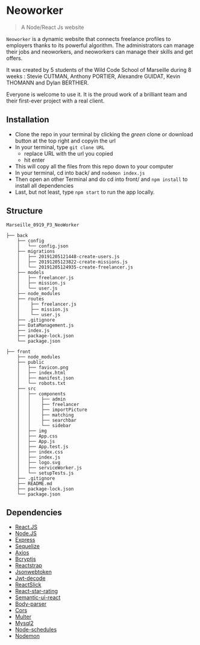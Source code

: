 
# Neoworker

> A Node/React Js website

`Neoworker` is a dynamic website that connects freelance profiles to employers thanks to its powerful algorithm. The administrators can manage their jobs and neoworkers, and neoworkers can manage their skills and get offers.

It was created by 5 students of the Wild Code School of Marseille during 8 weeks : Stevie CUTMAN, Anthony PORTIER, Alexandre GUIDAT, Kevin THOMANN and Dylan BERTHIER.

Everyone is welcome to use it. It is the proud work of a brilliant team and their first-ever project with a real client.

## Installation
- Clone the repo in your terminal by clicking the _green_ clone or download button at the top right and copyin the url
- In your terminal, type ```git clone URL```
  - replace URL with the url you copied
  - hit enter
- This will copy all the files from this repo down to your computer
- In your terminal, cd into back/ and ```nodemon index.js```
- Then open an other Terminal and do cd into front/ and ```npm install``` to install all dependencies
- Last, but not least, type ```npm start``` to run the app locally.

## Structure
```
Marseille_0919_P3_NeoWorker

├── back 
    ├── config
    │   └── config.json
    ├── migrations
    │   ├── 20191205121448-create-users.js
    │   ├── 20191205123822-create-missions.js
    │   └── 20191205124935-create-freelancer.js
    ├── models
    │   ├── freelancer.js
    │   ├── mission.js
    │   └── user.js
    ├── node_modules
    ├── routes
    │    ├── freelancer.js
    │    ├── mission.js
    │    └── user.js
    ├── .gitignore
    ├── DataManagement.js
    ├── index.js  
    ├── package-lock.json
    └── package.json

├── front 
    ├── node_modules
    ├── public
    │   ├── favicon.png
    │   ├── index.html
    │   ├── manifest.json
    │   └── robots.txt
    ├── src
    │   ├── components
    │   │    ├── admin
    │   │    ├── freelancer
    │   │    ├── importPicture
    │   │    ├── matching
    │   │    ├── searchbar
    │   │    └── sidebar
    │   ├── img
    │   ├── App.css
    │   ├── App.js
    │   ├── App.test.js
    │   ├── index.css
    │   ├── index.js
    │   ├── logo.svg
    │   ├── serviceWorker.js
    │   └── setupTests.js
    ├── .gitignore
    ├── README.md
    ├── package-lock.json
    └── package.json
```
## Dependencies
- [React.JS](https://reactjs.org/)
- [Node.JS](https://nodejs.org/)
- [Express](https://expressjs.com/fr/)
- [Sequelize](https://sequelize.org/)
- [Axios](https://www.npmjs.com/package/axios)
- [Bcryptjs](https://www.npmjs.com/package/bcrypt)
- [Reactstrap](https://www.npmjs.com/package/reactstrap)
- [Jsonwebtoken](https://www.npmjs.com/package/jsonwebtoken)
- [Jwt-decode](https://www.npmjs.com/package/jwt-decode)
- [ReactSlick](https://www.npmjs.com/package/react-slick)
- [React-star-rating](https://www.npmjs.com/package/react-star-ratings)
- [Semantic-ui-react](https://www.npmjs.com/package/semantic-ui)
- [Body-parser](https://www.npmjs.com/package/body-parser)
- [Cors](https://www.npmjs.com/package/cors)
- [Multer](https://www.npmjs.com/package/multer)
- [Mysql2](https://www.npmjs.com/package/mysql2)
- [Node-schedules](https://www.npmjs.com/package/node-schedule)
- [Nodemon](https://www.npmjs.com/package/nodemon)
